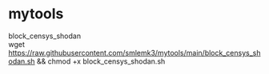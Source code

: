# mytools
block_censys_shodan
<Br/>
wget https://raw.githubusercontent.com/smlemk3/mytools/main/block_censys_shodan.sh && chmod +x block_censys_shodan.sh

